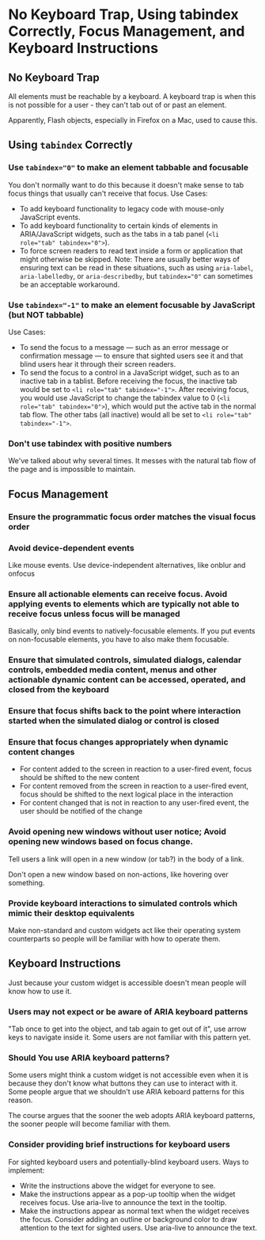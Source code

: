 # No Keyboard Trap, Using tabindex Correctly, Focus Management, and Keyboard Instructions

## No Keyboard Trap

All elements must be reachable by a keyboard. A keyboard trap is when this is not possible for a user - they can't tab out of or past an element.

Apparently, Flash objects, especially in Firefox on a Mac, used to cause this. 

## Using `tabindex` Correctly

### Use `tabindex="0"` to make an element tabbable and focusable

You don't normally want to do this because it doesn't make sense to tab focus things that usually can't receive that focus. Use Cases:

- To add keyboard functionality to legacy code with mouse-only JavaScript events.
- To add keyboard functionality to certain kinds of elements in ARIA/JavaScript widgets, such as the tabs in a tab panel (`<li role="tab" tabindex="0">`).
- To force screen readers to read text inside a form or application that might otherwise be skipped. Note: There are usually better ways of ensuring text can be read in these situations, such as using `aria-label`, `aria-labelledby`, or `aria-describedby`, but `tabindex="0"` can sometimes be an acceptable workaround.

### Use `tabindex="-1"` to make an element focusable by JavaScript (but NOT tabbable)

Use Cases:

- To send the focus to a message — such as an error message or confirmation message — to ensure that sighted users see it and that blind users hear it through their screen readers.
- To send the focus to a control in a JavaScript widget, such as to an inactive tab in a tablist. Before receiving the focus, the inactive tab would be set to `<li role="tab" tabindex="-1">`. After receiving focus, you would use JavaScript to change the tabindex value to 0 (`<li role="tab" tabindex="0">`), which would put the active tab in the normal tab flow. The other tabs (all inactive) would all be set to `<li role="tab" tabindex="-1">`.

### Don't use tabindex with positive numbers

We've talked about why several times. It messes with the natural tab flow of the page and is impossible to maintain.

## Focus Management

### Ensure the programmatic focus order matches the visual focus order
### Avoid device-dependent events

Like mouse events. Use device-independent alternatives, like onblur and onfocus

### Ensure all actionable elements can receive focus. Avoid applying events to elements which are typically not able to receive focus unless focus will be managed

Basically, only bind events to natively-focusable elements. If you put events on non-focusable elements, you have to also make them focusable.

### Ensure that simulated controls, simulated dialogs, calendar controls, embedded media content, menus and other actionable dynamic content can be accessed, operated, and closed from the keyboard

### Ensure that focus shifts back to the point where interaction started when the simulated dialog or control is closed

### Ensure that focus changes appropriately when dynamic content changes

- For content added to the screen in reaction to a user-fired event, focus should be shifted to the new content
- For content removed from the screen in reaction to a user-fired event, focus should be shifted to the next logical place in the interaction
- For content changed that is not in reaction to any user-fired event, the user should be notified of the change

### Avoid opening new windows without user notice; Avoid opening new windows based on focus change.

Tell users a link will open in a new window (or tab?) in the body of a link.

Don't open a new window based on non-actions, like hovering over something.

### Provide keyboard interactions to simulated controls which mimic their desktop equivalents

Make non-standard and custom widgets act like their operating system counterparts so people will be familiar with how to operate them.

## Keyboard Instructions

Just because your custom widget is accessible doesn't mean people will know how to use it.

### Users may not expect or be aware of ARIA keyboard patterns

"Tab once to get into the object, and tab again to get out of it", use arrow keys to navigate inside it. Some users are not familiar with this pattern yet.

### Should You use ARIA keyboard patterns?

Some users might think a custom widget is not accessible even when it is because they don't know what buttons they can use to interact with it. Some people argue that we shouldn't use ARIA keboard patterns for this reason.

The course argues that the sooner the web adopts ARIA keyboard patterns, the sooner people will become familiar with them.

### Consider providing brief instructions for keyboard users

For sighted keyboard users and potentially-blind keyboard users. Ways to implement:

- Write the instructions above the widget for everyone to see.
- Make the instructions appear as a pop-up tooltip when the widget receives focus. Use aria-live to announce the text in the tooltip.
- Make the instructions appear as normal text when the widget receives the focus. Consider adding an outline or background color to draw attention to the text for sighted users. Use aria-live to announce the text.
